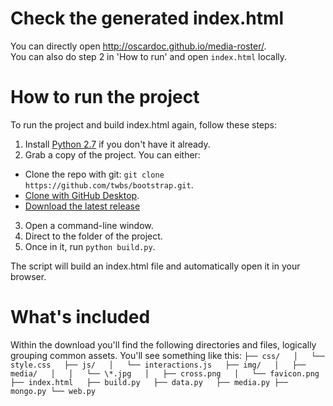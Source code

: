 # Check the generated index.html
You can directly open http://oscardoc.github.io/media-roster/.  
You can also do step 2 in 'How to run' and open `index.html` locally.

# How to run the project

To run the project and build index.html again, follow these steps:

1. Install [Python 2.7](https://www.python.org/downloads/release/python-2710/)  if you don't have it already.
2. Grab a copy of the project. You can either:
  * Clone the repo with git: `git clone https://github.com/twbs/bootstrap.git`.
  * [Clone with GitHub Desktop](github-windows://openRepo/https://github.com/twbs/bootstrap).
  * [Download the latest release](https://github.com/OscarDoc/media-roster/archive/master.zip)
3. Open a command-line window.
4. Direct to the folder of the project.
5. Once in it, run `python build.py`.

The script will build an index.html file and automatically open it in your browser.

# What's included

Within the download you'll find the following directories and files, logically grouping common assets. You'll see something like this:
`
├── css/  
│   └── style.css  
├── js/  
│   └── interactions.js  
├── img/  
│   ├── media/  
│   │   └── \*.jpg  
│   ├── cross.png  
│   └── favicon.png  
├── index.html  
├── build.py  
├── data.py  
├── media.py
├── mongo.py
└── web.py  
`
